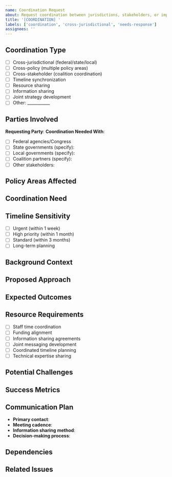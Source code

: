 ```yaml
---
name: Coordination Request
about: Request coordination between jurisdictions, stakeholders, or implementation efforts
title: '[COORDINATION] '
labels: ['coordination', 'cross-jurisdictional', 'needs-response']
assignees: ''
---
```


## Coordination Type
- [ ] Cross-jurisdictional (federal/state/local)
- [ ] Cross-policy (multiple policy areas)
- [ ] Cross-stakeholder (coalition coordination)
- [ ] Timeline synchronization
- [ ] Resource sharing
- [ ] Information sharing
- [ ] Joint strategy development
- [ ] Other: ___________

## Parties Involved
**Requesting Party**: 
**Coordination Needed With**:
- [ ] Federal agencies/Congress
- [ ] State governments (specify): 
- [ ] Local governments (specify): 
- [ ] Coalition partners (specify): 
- [ ] Other stakeholders: 

## Policy Areas Affected
<!-- Which policies need coordination? -->

## Coordination Need
<!-- What specifically needs to be coordinated? -->

## Timeline Sensitivity
- [ ] Urgent (within 1 week)
- [ ] High priority (within 1 month)
- [ ] Standard (within 3 months)
- [ ] Long-term planning

## Background Context
<!-- Why is this coordination needed now? -->

## Proposed Approach
<!-- How should this coordination happen? -->

## Expected Outcomes
<!-- What should result from this coordination? -->

## Resource Requirements
- [ ] Staff time coordination
- [ ] Funding alignment
- [ ] Information sharing agreements
- [ ] Joint messaging development
- [ ] Coordinated timeline planning
- [ ] Technical expertise sharing

## Potential Challenges
<!-- What obstacles might arise? -->

## Success Metrics
<!-- How will we measure successful coordination? -->

## Communication Plan
- **Primary contact**: 
- **Meeting cadence**: 
- **Information sharing method**: 
- **Decision-making process**: 

## Dependencies
<!-- What needs to happen before coordination can begin? -->

## Related Issues
<!-- Link to related coordination requests or implementation milestones -->
